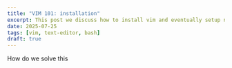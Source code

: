 ```yaml
---
title: "VIM 101: installation"
excerpt: This post we discuss how to install vim and eventually setup nvim.
date: 2025-07-25
tags: [vim, text-editor, bash]
draft: true
---
```


How do we solve this